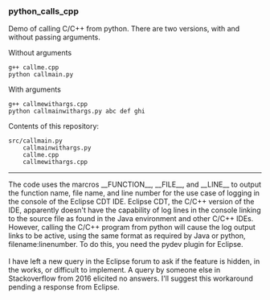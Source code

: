 <h3>python_calls_cpp</h3>

Demo of calling C/C++ from python.
There are two versions, with and without passing arguments.

Without arguments

    g++ callme.cpp
    python callmain.py

With arguments

    g++ callmewithargs.cpp
    python callmainwithargs.py abc def ghi

Contents of this repository:

    src/callmain.py
        callmainwithargs.py
        callme.cpp
        callmewithargs.cpp
   
<hr>
The code uses the marcros __FUNCTION__, __FILE__, and __LINE__ to output the function name, file name, and line number for the use case of logging in the console of the Eclipse CDT IDE. Eclipse CDT, the C/C++ version of the IDE, apparently doesn't have the capability of log lines in the console linking to the source file as found in the Java environment and other C/C++ IDEs. However, calling the C/C++ program from python will cause the log output links to be active, using the same format as required by Java or python, filename:linenumber. To do this, you need the pydev plugin for Eclipse. 
<br><br>
I have left a new query in the Eclipse forum to ask if the feature is hidden, in the works, or difficult to implement. A query by someone else in Stackoverflow from 2016 elicited no answers. I'll suggest this workaround pending a response from Eclipse.
